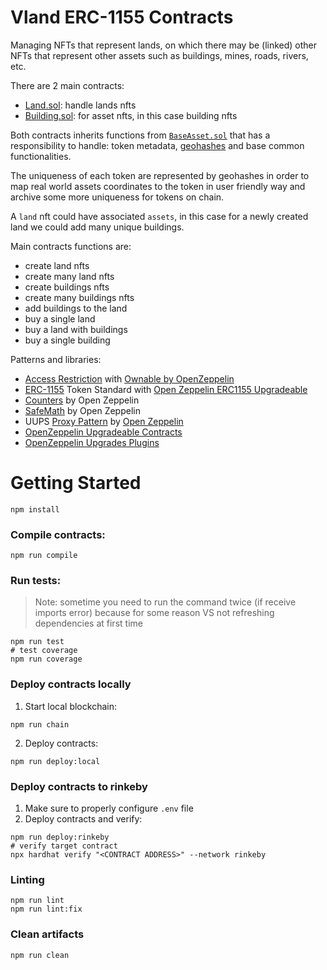# Vland ERC-1155 Contracts

Managing NFTs that represent lands, on which there may be (linked) other NFTs that represent other assets such as buildings, mines, roads, rivers, etc.

There are 2 main contracts:
- [Land.sol](contracts/Land.sol): handle lands nfts
- [Building.sol](contracts/Building.sol): for asset nfts, in this case building nfts

Both contracts inherits functions from [`BaseAsset.sol`](contracts/BaseAsset.sol) that has a responsibility to handle: token metadata, [geohashes](https://en.wikipedia.org/wiki/Geohash) and base common functionalities. 

The uniqueness of each token are represented by geohashes in order to map real world assets coordinates to the token in user friendly way and archive some more uniqueness for tokens on chain.

A `land` nft could have associated `assets`, in this case for a newly created land we could add many unique buildings.

Main contracts functions are:
- create land nfts
- create many land nfts
- create buildings nfts
- create many buildings nfts
- add buildings to the land
- buy a single land
- buy a land with buildings
- buy a single building

Patterns and libraries:
- [Access Restriction](https://fravoll.github.io/solidity-patterns/access_restriction.html) with [Ownable by OpenZeppelin](https://github.com/OpenZeppelin/openzeppelin-contracts/blob/master/contracts/access/Ownable.sol)
- [ERC-1155](https://eips.ethereum.org/EIPS/eip-721) Token Standard with [Open Zeppelin ERC1155 Upgradeable](https://github.com/OpenZeppelin/openzeppelin-contracts-upgradeable/blob/master/contracts/token/ERC1155/ERC1155Upgradeable.sol)
- [Counters](https://github.com/OpenZeppelin/openzeppelin-contracts/blob/master/contracts/utils/Counters.sol) by Open Zeppelin
- [SafeMath](https://github.com/OpenZeppelin/openzeppelin-contracts/blob/master/contracts/utils/math/SafeMath.sol) by Open Zeppelin
- UUPS [Proxy Pattern](https://fravoll.github.io/solidity-patterns/proxy_delegate.html) by [Open Zeppelin](https://docs.openzeppelin.com/contracts/api/proxy)
- [OpenZeppelin Upgradeable Contracts](https://github.com/OpenZeppelin/openzeppelin-contracts-upgradeable)
- [OpenZeppelin Upgrades Plugins](https://github.com/OpenZeppelin/openzeppelin-upgrades) 


# Getting Started
```shell
npm install
```
### Compile contracts:
```shell
npm run compile
```
### Run tests:
> Note: sometime you need to run the command twice (if receive imports error) because for some reason VS not refreshing dependencies at first time
```shell
npm run test
# test coverage
npm run coverage
```
### Deploy contracts locally
1. Start local blockchain:
```shell
npm run chain
```

2. Deploy contracts:
```shell
npm run deploy:local
```
### Deploy contracts to rinkeby
1. Make sure to properly configure `.env` file
2. Deploy contracts and verify:
```shell
npm run deploy:rinkeby
# verify target contract
npx hardhat verify "<CONTRACT ADDRESS>" --network rinkeby
```
### Linting
```shell
npm run lint
npm run lint:fix
```
### Clean artifacts
```shell
npm run clean
```